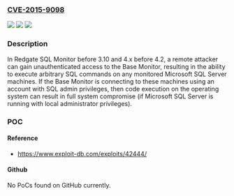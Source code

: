 ### [CVE-2015-9098](https://cve.mitre.org/cgi-bin/cvename.cgi?name=CVE-2015-9098)
![](https://img.shields.io/static/v1?label=Product&message=n%2Fa&color=blue)
![](https://img.shields.io/static/v1?label=Version&message=n%2Fa&color=blue)
![](https://img.shields.io/static/v1?label=Vulnerability&message=n%2Fa&color=brighgreen)

### Description

In Redgate SQL Monitor before 3.10 and 4.x before 4.2, a remote attacker can gain unauthenticated access to the Base Monitor, resulting in the ability to execute arbitrary SQL commands on any monitored Microsoft SQL Server machines. If the Base Monitor is connecting to these machines using an account with SQL admin privileges, then code execution on the operating system can result in full system compromise (if Microsoft SQL Server is running with local administrator privileges).

### POC

#### Reference
- https://www.exploit-db.com/exploits/42444/

#### Github
No PoCs found on GitHub currently.


